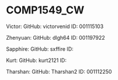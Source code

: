 # COMP1549_CW
Victor:     GitHub: victorvenid
            ID:     001115103

Zhenyuan:       GitHub: dlgh64 
            ID:     001197922

Sapphire:   GitHub: sxffire
            ID:

Kurt:       GitHub: kurt2121
            ID:

Tharshan:   GitHub: Tharshan2
            ID:     001112250